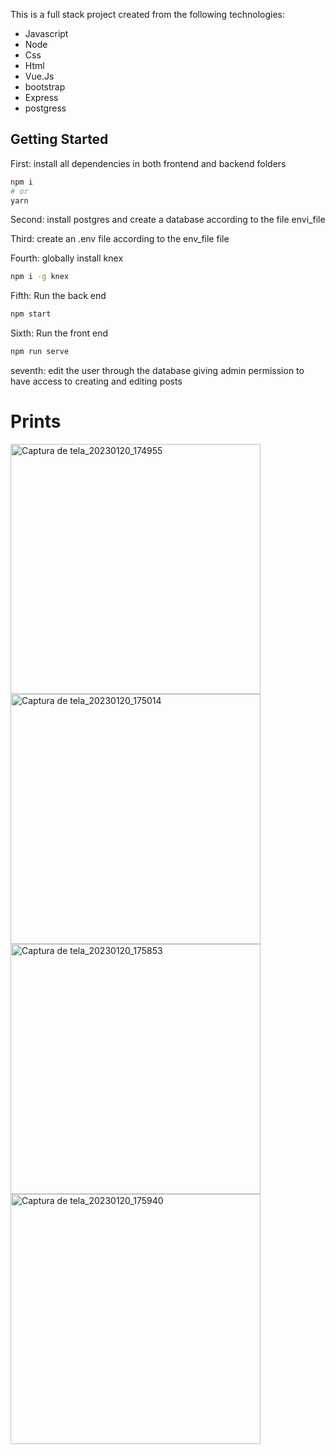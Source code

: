 This is a full stack project created from the following technologies:

- Javascript
- Node
- Css
- Html
- Vue.Js
- bootstrap
- Express
- postgress

## Getting Started

First: install all dependencies in both frontend and backend folders

```bash
npm i
# or
yarn 
```

Second: install postgres and create a database according to the file envi_file

Third: create an .env file according to the env_file file

Fourth: globally install knex

```bash
npm i -g knex
```

Fifth: Run the back end 

```bash
npm start
```

Sixth: Run the front end

```bash
npm run serve
```
seventh: edit the user through the database giving admin permission to have access to creating and editing posts

# Prints

<img width="400" alt="Captura de tela_20230120_174955" src="https://user-images.githubusercontent.com/62623046/213774547-94b90136-aec3-499f-b067-66c54cfde84d.png">

<img width="400" alt="Captura de tela_20230120_175014" src="https://user-images.githubusercontent.com/62623046/213774823-e9c106f3-119b-453b-90d4-7c9fc3788069.png">

<img width="400" alt="Captura de tela_20230120_175853" src="https://user-images.githubusercontent.com/62623046/213775296-d19d0bc1-bc33-4b3c-b865-71692be68adc.png">

<img width="400" alt="Captura de tela_20230120_175940" src="https://user-images.githubusercontent.com/62623046/213775024-0093d6dc-8ffd-4406-aa56-914fd016ef17.png">
